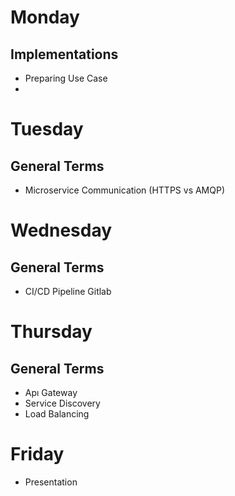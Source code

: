 # Monday

## Implementations
- Preparing Use Case
- 

# Tuesday

## General Terms
- Microservice Communication (HTTPS vs AMQP)

# Wednesday

## General Terms
- CI/CD Pipeline Gitlab

# Thursday

## General Terms
- Apı Gateway
- Service Discovery
- Load Balancing

# Friday

- Presentation